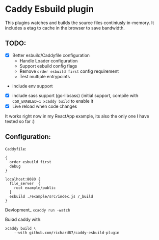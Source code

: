 # Caddy Esbuild plugin

This plugins watches and builds the source files continiusly in-memory. It includes a etag to cache in the browser to save bandwidth.

## TODO:
- [X] Better esbuild/Caddyfile configuration
  - Handle Loader configuration
  - Support esbuild config flags
  - Remove `order esbuild first` config requirement
  - Test multiple entrypoints
- include env support
- [X] include sass support (go-libsass) (initial support, compile with `CGO_ENABLED=1 xcaddy build` to enable it 
- [X] Live reload when code changes

It works right now in my ReactApp example, its also the only one I have tested so far :)

## Configuration:
`Caddyfile`:
```
{
  order esbuild first
  debug
}

localhost:8080 {
  file_server  {
    root example/public
  }
  esbuild ./example/src/index.js /_build
}
```

Devlopment_ `xcaddy run -watch`

Buiød caddy with: 
```shell
xcaddy build \
    --with github.com/richard87/caddy-esbuild-plugin
```